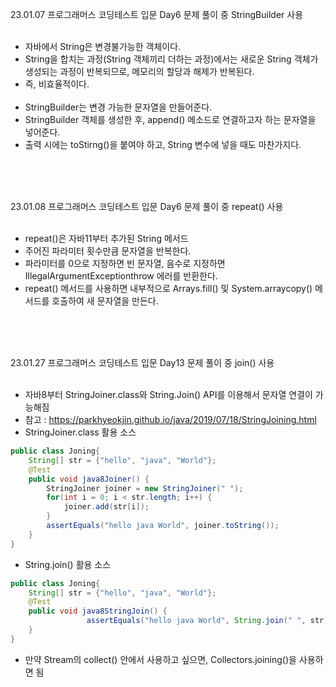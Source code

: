 23.01.07 프로그래머스 코딩테스트 입문 Day6 문제 풀이 중 StringBuilder 사용
<br><br>
- 자바에서 String은 변경불가능한 객체이다.
- String을 합치는 과정(String 객체끼리 더하는 과정)에서는 새로운 String 객체가 생성되는 과정이 반복되므로, 메모리의 할당과 해제가 반복된다.
- 즉, 비효율적이다.<br><br>
- StringBuilder는 변경 가능한 문자열을 만들어준다.
- StringBuilder 객체를 생성한 후, append() 메소드로 연결하고자 하는 문자열을 넣어준다.
- 출력 시에는 toStirng()을 붙여야 하고, String 변수에 넣을 때도 마찬가지다.

<br><br><br>

23.01.08 프로그래머스 코딩테스트 입문 Day6 문제 풀이 중 repeat() 사용
<br><br>
- repeat()은 자바11부터 추가된 String 메서드
- 주어진 파라미터 횟수만큼 문자열을 반복한다.
- 파라미터를 0으로 지정하면 빈 문자열, 음수로 지정하면 IllegalArgumentExceptionthrow 에러를 반환한다.
- repeat() 메서드를 사용하면 내부적으로 Arrays.fill() 및 System.arraycopy() 메서드를 호출하여 새 문자열을 만든다.

<br><br><br>

23.01.27 프로그래머스 코딩테스트 입문 Day13 문제 풀이 중 join() 사용
<br><br>
- 자바8부터 StringJoiner.class와 String.Join() API를 이용해서 문자열 연결이 가능해짐
- 참고 : https://parkhyeokjin.github.io/java/2019/07/18/StringJoining.html
- StringJoiner.class 활용 소스
```java
public class Joning{
    String[] str = {"hello", "java", "World"};
    @Test
    public void java8Joiner() {
        StringJoiner joiner = new StringJoiner(" ");
        for(int i = 0; i < str.length; i++) {
            joiner.add(str[i]);
        }
        assertEquals("hello java World", joiner.toString());
    }
}
```
- String.join() 활용 소스
```java
public class Joning{
    String[] str = {"hello", "java", "World"};
    @Test
    public void java8StringJoin() {
                 assertEquals("hello java World", String.join(" ", str));
    }
}
```
- 만약 Stream의 collect() 안에서 사용하고 싶으면, Collectors.joining()을 사용하면 됨
